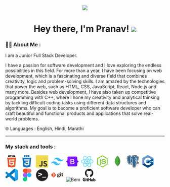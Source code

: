 <div id="header" align="center">
  <img src="https://media.giphy.com/media/du3J3cXyzhj75IOgvA/giphy.gif" width="100"/>
  
  <h1>
    Hey there, I'm Pranav!
    <img src="https://media.giphy.com/media/hvRJCLFzcasrR4ia7z/giphy.gif" width="30px"/>
  </h1>
  </div>
  
  
  ### :technologist: About Me :
I am a Junior Full Stack Developer.

I have a passion for software development and I love exploring the endless possibilities in this field. For more than a year, I have been focusing on web development, which is a fascinating and diverse field that combines creativity, logic and problem-solving skills. I am amazed by the technologies that power the web, such as HTML, CSS, JavaScript, React, Node.js and many more. Besides web development, I have also taken up competitive programming with C++, where I hone my creativity and analytical thinking by tackling difficult coding tasks using different data structures and algorithms.
My goal is to become a proficient software developer who can craft beautiful and functional products and applications that solve real-world problems.

🌐 Languages : English, Hindi, Marathi

---

### My stack and tools :
<div>
  <img src="https://github.com/devicons/devicon/blob/master/icons/html5/html5-original-wordmark.svg" title="HTML5" alt="HTML" width="40" height="40"/>&nbsp;
  <img src="https://github.com/devicons/devicon/blob/master/icons/css3/css3-plain-wordmark.svg"  title="CSS3" alt="CSS" width="40" height="40"/>&nbsp;
  <img src="https://github.com/devicons/devicon/blob/master/icons/javascript/javascript-original.svg"  title="JS" alt="JS" width="40" height="40"/>&nbsp;
  <img src="https://github.com/devicons/devicon/blob/master/icons/tailwindcss/tailwindcss-plain.svg" title="Tailwind" alt="Tailwind" width="40" height="40"/>&nbsp;
  <img src="https://github.com/devicons/devicon/blob/master/icons/bootstrap/bootstrap-original.svg" title="Browserslist" alt="Browserslist" width="40" height="40"/>&nbsp;
  <img src="https://github.com/devicons/devicon/blob/master/icons/react/react-original.svg" title="Browserslist" alt="Browserslist" width="40" height="40"/>&nbsp;
  <img src="https://github.com/devicons/devicon/blob/master/icons/nodejs/nodejs-original.svg" title="Browserslist" alt="Browserslist" width="40" height="40"/>&nbsp;
  <img src="https://github.com/devicons/devicon/blob/master/icons/mongodb/mongodb-original.svg" title="Browserslist" alt="Browserslist" width="40" height="40"/>&nbsp;
  <img src="https://github.com/devicons/devicon/blob/master/icons/postgresql/postgresql-original.svg" title="Browserslist" alt="Browserslist" width="40" height="40"/>&nbsp;
  <img src="https://github.com/devicons/devicon/blob/master/icons/cplusplus/cplusplus-original.svg" title="Browserslist" alt="Browserslist" width="40" height="40"/>&nbsp;
  <img src="https://github.com/devicons/devicon/blob/master/icons/vscode/vscode-original.svg" title="Visual Studio Code" alt="Visual Studio Code" width="40" height="40"/>&nbsp;
  <img src="https://github.com/devicons/devicon/blob/master/icons/figma/figma-original.svg" title="Figma" alt="Figma" width="40" height="40"/>&nbsp;
  <img src="https://raw.githubusercontent.com/github/explore/80688e429a7d4ef2fca1e82350fe8e3517d3494d/topics/terminal/terminal.png" title="Terminal" alt="Terminal" width="40" height="40"/>&nbsp;
  <img src="https://github.com/devicons/devicon/blob/master/icons/git/git-original-wordmark.svg" title="Git" alt="Git" width="40" height="40"/>&nbsp;
  <img src="https://api.iconify.design/logos/bem.svg" title="Bem" alt="Bem" width="40" height="40"/>&nbsp;
  <img src="https://github.com/devicons/devicon/blob/master/icons/github/github-original-wordmark.svg" title="Github"  alt="Github" width="40"/>&nbsp;
</div>


  
  
